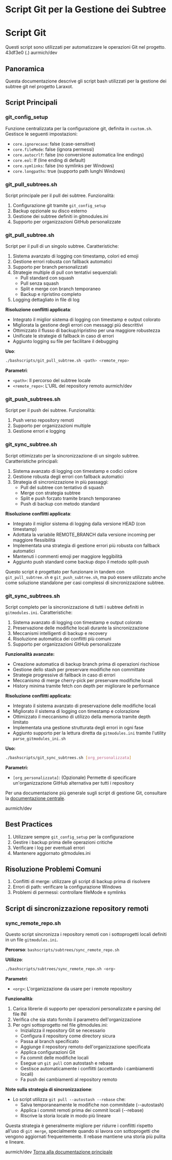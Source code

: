 
# Script Git per la Gestione dei Subtree

# Script Git

Questi script sono utilizzati per automatizzare le operazioni Git nel progetto.
 43df3e0 (.)
aurmich/dev

## Panoramica
Questa documentazione descrive gli script bash utilizzati per la gestione dei subtree git nel progetto Laraxot.

## Script Principali

### git_config_setup
Funzione centralizzata per la configurazione git, definita in `custom.sh`. Gestisce le seguenti impostazioni:
- `core.ignorecase`: false (case-sensitive)
- `core.fileMode`: false (ignora permessi)
- `core.autocrlf`: false (no conversione automatica line endings)
- `core.eol`: lf (line ending di default)
- `core.symlinks`: false (no symlinks per Windows)
- `core.longpaths`: true (supporto path lunghi Windows)

### git_pull_subtrees.sh
Script principale per il pull dei subtree. Funzionalità:
1. Configurazione git tramite `git_config_setup`
2. Backup opzionale su disco esterno
3. Gestione dei subtree definiti in gitmodules.ini
4. Supporto per organizzazioni GitHub personalizzate

### git_pull_subtree.sh
Script per il pull di un singolo subtree. Caratteristiche:

1. Sistema avanzato di logging con timestamp, colori ed emoji
2. Gestione errori robusta con fallback automatici
3. Supporto per branch personalizzati
4. Strategie multiple di pull con tentativi sequenziali:
   - Pull standard con squash
   - Pull senza squash
   - Split e merge con branch temporaneo
   - Backup e ripristino completo
5. Logging dettagliato in file di log

**Risoluzione conflitti applicata**:
- Integrato il miglior sistema di logging con timestamp e output colorato
- Migliorata la gestione degli errori con messaggi più descrittivi
- Ottimizzato il flusso di backup/ripristino per una maggiore robustezza
- Unificate le strategie di fallback in caso di errori
- Aggiunto logging su file per facilitare il debugging

**Uso**:
```bash
./bashscripts/git_pull_subtree.sh <path> <remote_repo>
```

**Parametri**:
- `<path>`: Il percorso del subtree locale
- `<remote_repo>`: L'URL del repository remoto
aurmich/dev

### git_push_subtrees.sh
Script per il push dei subtree. Funzionalità:
1. Push verso repository remoti
2. Supporto per organizzazioni multiple
3. Gestione errori e logging


### git_sync_subtree.sh
Script ottimizzato per la sincronizzazione di un singolo subtree. Caratteristiche principali:
1. Sistema avanzato di logging con timestamp e codici colore
2. Gestione robusta degli errori con fallback automatici
3. Strategia di sincronizzazione in più passaggi:
   - Pull del subtree con tentativo di squash
   - Merge con strategia subtree
   - Split e push forzato tramite branch temporaneo
   - Push di backup con metodo standard

**Risoluzione conflitti applicata**:
- Integrato il miglior sistema di logging dalla versione HEAD (con timestamp)
- Adottata la variabile REMOTE_BRANCH dalla versione incoming per maggiore flessibilità
- Implementata una strategia di gestione errori più robusta con fallback automatici
- Mantenuti i commenti emoji per maggiore leggibilità
- Aggiunto push standard come backup dopo il metodo split-push

Questo script è progettato per funzionare in tandem con `git_pull_subtree.sh` e `git_push_subtree.sh`, ma può essere utilizzato anche come soluzione standalone per casi complessi di sincronizzazione subtree.

### git_sync_subtrees.sh
Script completo per la sincronizzazione di tutti i subtree definiti in `gitmodules.ini`. Caratteristiche:
1. Sistema avanzato di logging con timestamp e output colorato
2. Preservazione delle modifiche locali durante la sincronizzazione
3. Meccanismi intelligenti di backup e recovery
4. Risoluzione automatica dei conflitti più comuni
5. Supporto per organizzazioni GitHub personalizzate

**Funzionalità avanzate:**
- Creazione automatica di backup branch prima di operazioni rischiose
- Gestione dello stash per preservare modifiche non committate
- Strategie progressive di fallback in caso di errori
- Meccanismo di merge cherry-pick per preservare modifiche locali
- History minima tramite fetch con depth per migliorare le performance

**Risoluzione conflitti applicata:**
- Integrato il sistema avanzato di preservazione delle modifiche locali
- Migliorato il sistema di logging con timestamp e colorazione
- Ottimizzato il meccanismo di utilizzo della memoria tramite depth limitato
- Implementata una gestione strutturata degli errori in ogni fase
- Aggiunto supporto per la lettura diretta da `gitmodules.ini` tramite l'utility `parse_gitmodules_ini.sh`

**Uso:**
```bash
./bashscripts/git_sync_subtrees.sh [org_personalizzata]
```

**Parametri:**
- `[org_personalizzata]`: (Opzionale) Permette di specificare un'organizzazione GitHub alternativa per tutti i repository

Per una documentazione più generale sugli script di gestione Git, consultare la [documentazione centrale](/docs/bashscripts/gestione_git.md).

aurmich/dev
## Best Practices
1. Utilizzare sempre `git_config_setup` per la configurazione
2. Gestire i backup prima delle operazioni critiche
3. Verificare i log per eventuali errori
4. Mantenere aggiornato gitmodules.ini

## Risoluzione Problemi Comuni
1. Conflitti di merge: utilizzare gli script di backup prima di risolvere
2. Errori di path: verificare la configurazione Windows
3. Problemi di permessi: controllare fileMode e symlinks


## Script di sincronizzazione repository remoti

### sync_remote_repo.sh

Questo script sincronizza i repository remoti con i sottoprogetti locali definiti in un file `gitmodules.ini`.

**Percorso**: `bashscripts/subtrees/sync_remote_repo.sh`

**Utilizzo**:
```bash
./bashscripts/subtrees/sync_remote_repo.sh <org>
```

**Parametri**:
- `<org>`: L'organizzazione da usare per i remote repository

**Funzionalità**:
1. Carica librerie di supporto per operazioni personalizzate e parsing del file INI
2. Verifica che sia stato fornito il parametro dell'organizzazione
3. Per ogni sottoprogetto nel file gitmodules.ini:
   - Inizializza il repository Git se necessario
   - Configura il repository come directory sicura
   - Passa al branch specificato
   - Aggiunge il repository remoto dell'organizzazione specificata
   - Applica configurazioni Git
   - Fa commit delle modifiche locali
   - Esegue un `git pull` con autostash e rebase
   - Gestisce automaticamente i conflitti (accettando i cambiamenti locali)
   - Fa push dei cambiamenti al repository remoto

**Note sulla strategia di sincronizzazione**:
- Lo script utilizza `git pull --autostash --rebase` che:
  - Salva temporaneamente le modifiche non commitdate (--autostash)
  - Applica i commit remoti prima dei commit locali (--rebase)
  - Riscrive la storia locale in modo più lineare

Questa strategia è generalmente migliore per ridurre i conflitti rispetto all'uso di `git merge`, specialmente quando si lavora con sottoprogetti che vengono aggiornati frequentemente. Il rebase mantiene una storia più pulita e lineare.

aurmich/dev
[Torna alla documentazione principale](/docs/maintenance.md#git-management) 